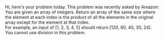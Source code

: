 Hi, here's your problem today. This problem was recently asked by Amazon:
<br>
You are given an array of integers. Return an array of the same size where the element at each index is the product of all the elements in the original array except for the element at that index.
<br>
For example, an input of [1, 2, 3, 4, 5] should return [120, 60, 40, 30, 24].
<br>
You cannot use division in this problem.
